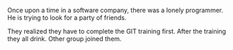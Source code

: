 Once upon a time in a software company, there was a lonely programmer. He is trying to look for 
a party of friends.

They realized they have to complete the GIT training first.  After the training they all drink.
Other group joined them.
